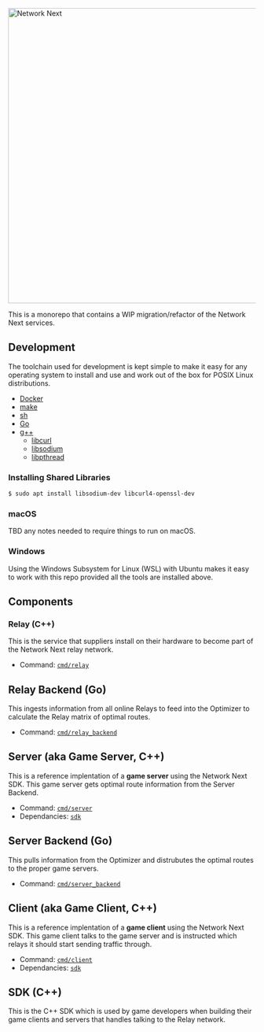 <img src="https://static.wixstatic.com/media/799fd4_0512b6edaeea4017a35613b4c0e9fc0b~mv2.jpg/v1/fill/w_1200,h_140,al_c,q_80,usm_0.66_1.00_0.01/networknext_logo_colour_black_RGB_tightc.jpg" alt="Network Next" width="600"/>

<br>

This is a monorepo that contains a WIP migration/refactor of the Network Next services.

## Development

The toolchain used for development is kept simple to make it easy for any operating system to install and use and work out of the box for POSIX Linux distributions.

- [Docker](https://www.docker.com)
- [make](http://man7.org/linux/man-pages/man1/make.1.html)
- [sh](https://linux.die.net/man/1/sh)
- [Go](https://golang.org/dl/#stable)
- [g++](http://man7.org/linux/man-pages/man1/g++.1.html)
    - [libcurl](https://curl.haxx.se/libcurl/)
    - [libsodium](https://libsodium.gitbook.io)
    - [libpthread](https://www.gnu.org/software/hurd/libpthread.html)

### Installing Shared Libraries

```sh
$ sudo apt install libsodium-dev libcurl4-openssl-dev
```

### macOS

TBD any notes needed to require things to run on macOS.

### Windows

Using the Windows Subsystem for Linux (WSL) with Ubuntu makes it easy to work with this repo provided all the tools are installed above.

## Components

### Relay (C++)

This is the service that suppliers install on their hardware to become part of the Network Next relay network.

- Command: [`cmd/relay`](./cmd/relay)

## Relay Backend (Go)

This ingests information from all online Relays to feed into the Optimizer to calculate the Relay matrix of optimal routes.

- Command: [`cmd/relay_backend`](./cmd/relay_backend)

## Server (aka Game Server, C++)

This is a reference implentation of a **game server** using the Network Next SDK. This game server gets optimal route information from the Server Backend.

- Command: [`cmd/server`](./cmd/server)
- Dependancies: [`sdk`](./sdk)

## Server Backend (Go)

This pulls information from the Optimizer and distrubutes the optimal routes to the proper game servers.

- Command: [`cmd/server_backend`](./cmd/server_backend)

## Client (aka Game Client, C++)

This is a reference implentation of a **game client** using the Network Next SDK. This game client talks to the game server and is instructed which relays it should start sending traffic through.

- Command: [`cmd/client`](./cmd/client)
- Dependancies: [`sdk`](./sdk)

## SDK (C++)

This is the C++ SDK which is used by game developers when building their game clients and servers that handles talking to the Relay network.
